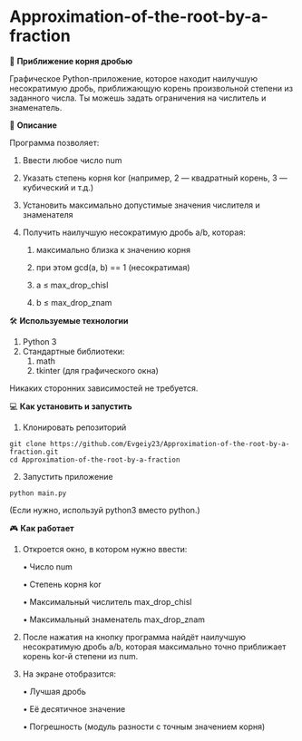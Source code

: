 # Approximation-of-the-root-by-a-fraction

🧮 **Приближение корня дробью**

Графическое Python-приложение, которое находит наилучшую несократимую дробь, приближающую корень произвольной степени из заданного числа. Ты можешь задать ограничения на числитель и знаменатель.

📌 **Описание**

Программа позволяет:	

1. Ввести любое число num
 
2. Указать степень корня kor (например, 2 — квадратный корень, 3 — кубический и т.д.)
 
3. Установить максимально допустимые значения числителя и знаменателя
 
4. Получить наилучшую несократимую дробь a/b, которая:
 
	  1) максимально близка к значению корня
   
	  2) при этом gcd(a, b) == 1 (несократимая)
   
	  3) a ≤ max_drop_chisl
   
	  4) b ≤ max_drop_znam
 


🛠 **Используемые технологии**

1. Python 3
2. Стандартные библиотеки:
   1) math
	 2) tkinter (для графического окна)

Никаких сторонних зависимостей не требуется.

💻 **Как установить и запустить**

1. Клонировать репозиторий
   
```
git clone https://github.com/Evgeiy23/Approximation-of-the-root-by-a-fraction.git
cd Approximation-of-the-root-by-a-fraction
```

2. Запустить приложение

```
python main.py
```
(Если нужно, используй python3 вместо python.)


🎮 **Как работает**

1.	Откроется окно, в котором нужно ввести:
   
    •	Число num

    •	Степень корня kor

    •	Максимальный числитель max_drop_chisl
  
    •	Максимальный знаменатель max_drop_znam
  
2.	После нажатия на кнопку программа найдёт наилучшую несократимую дробь a/b, которая максимально точно приближает корень kor-й степени из num.
   
3.	На экране отобразится:
   
	•	Лучшая дробь

	•	Её десятичное значение

	•	Погрешность (модуль разности с точным значением корня)

   
